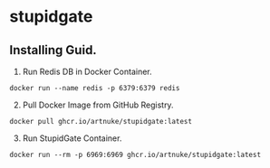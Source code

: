 # stupidgate
## Installing Guid.
1) Run Redis DB in Docker Container.
```
docker run --name redis -p 6379:6379 redis 
```
2) Pull Docker Image from GitHub Registry. 
```
docker pull ghcr.io/artnuke/stupidgate:latest
```
3) Run StupidGate Container.
```
docker run --rm -p 6969:6969 ghcr.io/artnuke/stupidgate:latest
```
